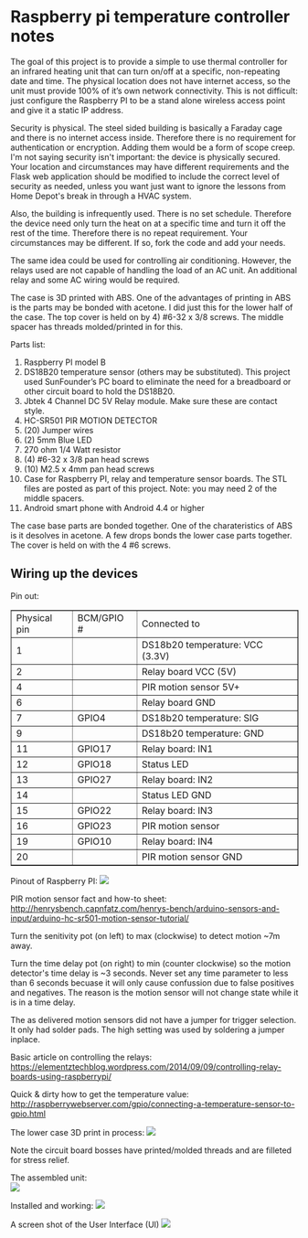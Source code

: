 # Raspberry pi temperature controller notes

The goal of this project is to provide a simple to use thermal controller for an infrared heating unit that can turn on/off at a specific, non-repeating date and time.  The physical location does not have internet access, so the unit must provide 100% of it’s own network connectivity. This is not difficult:  just configure the Raspberry PI to be a stand alone wireless access point and give it a static IP address. 

Security is physical.  The steel sided building is basically a Faraday cage and there is no internet access inside. Therefore there is no requirement for authentication or encryption. Adding them would be a form of scope creep.  I'm not saying security isn't important: the device is physically secured.  Your location and circumstances may have different requirements and the Flask web application should be modified to include the correct level of security as needed, unless you want just want to ignore the lessons from Home Depot's break in through a HVAC system. 

Also, the building is infrequently used.  There is no set schedule.  Therefore the device need only turn the heat on at a specific time and turn it off the rest of the time.  Therefore there is no repeat requirement.  Your circumstances may be different. If so, fork the code and add your needs.

The same idea could be used for controlling air conditioning.  However, the relays used are not capable of handling the load of an AC unit.  An additional relay and some AC wiring would be required.

The case is 3D printed with ABS.  One of the advantages of printing in ABS is the parts may be bonded with acetone.  I did just this for the lower half of the case.  The top cover is held on by 4) #6-32 x 3/8 screws.  The middle spacer has threads molded/printed in for this.

Parts list:
1. Raspberry PI model B
1. DS18B20 temperature sensor (others may be substituted). This project used SunFounder’s PC board to eliminate the need for a breadboard or other circuit board to hold the DS18B20.
1. Jbtek 4 Channel DC 5V Relay module.  Make sure these are contact style.
1. HC-SR501 PIR MOTION DETECTOR
1. (20) Jumper wires 
1. (2) 5mm Blue LED
1. 270 ohm 1/4 Watt resistor
1. (4) #6-32 x 3/8 pan head screws 
1. (10) M2.5 x 4mm pan head screws 
1. Case for Raspberry PI, relay and temperature sensor boards.  The STL files are posted as part of this project.  Note:  you may need 2 of the middle spacers.  
1. Android smart phone with Android 4.4 or higher 

The case base parts are bonded together.  One of the charateristics of ABS is it desolves in acetone.  A few drops bonds the lower case parts together. The cover is held on with the 4 #6 screws.

## Wiring up the devices

Pin out:
<table border=1><tr>
<td>Physical pin</td>
<td>BCM/GPIO #</td>
<td>Connected to</td></tr>
<tr><td>1</td><td></td><td>DS18b20 temperature: VCC (3.3V)</td></tr>
<tr><td>2</td><td></td><td>Relay board VCC (5V)</td></tr>
<tr><td>4</td><td></td><td>PIR motion sensor 5V+</td></tr>
<tr><td>6</td><td></td><td>Relay board GND</td></tr>
<tr><td>7</td><td>GPIO4</td><td>DS18b20 temperature: SIG</td></tr>
<tr><td>9</td><td></td><td>DS18b20 temperature: GND</td></tr>
<tr><td>11</td><td>GPIO17</td><td>Relay board: IN1</td></tr>
<tr><td>12</td><td>GPIO18</td><td>Status LED</td></tr>
<tr><td>13</td><td>GPIO27</td><td>Relay board: IN2</td></tr>
<tr><td>14</td><td></td><td>Status LED GND</td></tr>
<tr><td>15</td><td>GPIO22</td><td>Relay board: IN3</td></tr>
<tr><td>16</td><td>GPIO23</td><td>PIR motion sensor</td></tr>
<tr><td>19</td><td>GPIO10</td><td>Relay board: IN4</td></tr>
<tr><td>20</td><td></td><td>PIR motion sensor GND</td></tr>
</table>

Pinout of Raspberry PI:
![](https://az835927.vo.msecnd.net/sites/iot/Resources/images/PinMappings/RP2_Pinout.png)

PIR motion sensor fact and how-to sheet:
<http://henrysbench.capnfatz.com/henrys-bench/arduino-sensors-and-input/arduino-hc-sr501-motion-sensor-tutorial/>

Turn the senitivity pot (on left) to max (clockwise) to detect motion ~7m away.

Turn the time delay pot (on right) to min (counter clockwise) so the motion detector's time delay is ~3 seconds.  Never set any time parameter to less than 6 seconds becuase it will only cause confussion due to false positives and negatives.  The reason is the motion sensor will not change state while it is in a time delay.

The as delivered motion sensors did not have a jumper for trigger selection.  It only had solder pads.  The high setting was used by soldering a jumper inplace.

Basic article on controlling the relays:
<https://elementztechblog.wordpress.com/2014/09/09/controlling-relay-boards-using-raspberrypi/>

Quick & dirty how to get the temperature value:
<http://raspberrywebserver.com/gpio/connecting-a-temperature-sensor-to-gpio.html>

The lower case 3D print in process:
![](http://moosewareinc.com//portfolio/images/3dprinted-parts/RaspberryPiControllerCase.jpeg)

Note the circuit board bosses have printed/molded threads and are filleted for stress relief.

The assembled unit:  
![](http://moosewareinc.com//portfolio/images/3dprinted-parts/TControllerCompleted.jpeg)

Installed and working:
![](http://moosewareinc.com//portfolio/images/3dprinted-parts/smart_thermostat_installed.jpeg)

A screen shot of the User Interface (UI)
![](http://moosewareinc.com//portfolio/images/Screenshot_1491054776.png)

